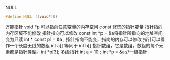 NULL 
``` c
#define NULL ((void*)0)

```
万能指针 void \*p 可以指向任意变量的内存空间
const 修饰的指针变量 指针指向内存区域不能修改 指针指向可以修改 const int \*p = &a将指针所指向的地址空间变为只读
int * const p1  = &a ;
指针指向不能变，指向的内存可以修改
指针可以看作一个长度无线的数组  int a[]  等同于 int b[]
指针数组，它是数组，数组的每个元素都是指针类型。int *p[3];
多级指针
int a = 10 ;
int *p = &a;//一级指针